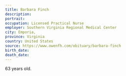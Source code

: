 ```yaml
---
title: Barbara Finch
description: 
portrait: 
occupation: Licensed Practical Nurse
employer: Southern Virginia Regional Medical Center
city: Emporia, 
province: Virginia
country: United States
source: https://www.owenfh.com/obituary/barbara-finch
birth_date: 
death_date: 
---
```


63 years old.